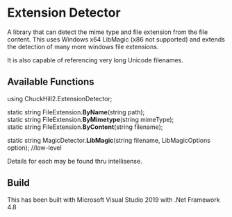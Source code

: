 # Extension Detector

A library that can detect the mime type and file extension from the file content.
This uses Windows x64 LibMagic (x86 not supported) and extends the detection of many more windows file extensions.

It is also capable of referencing very long Unicode filenames.

## Available Functions
using ChuckHill2.ExtensionDetector;

static string FileExtension.**ByName**(string path);<br/>
static string FileExtension.**ByMimetype**(string mimeType);<br/>
static string FileExtension.**ByContent**(string filename);

static string MagicDetector.**LibMagic**(string filename, LibMagicOptions option); //low-level

Details for each may be found thru intellisense.

## Build
This has been built with Microsoft Visual Studio 2019 with .Net Framework 4.8